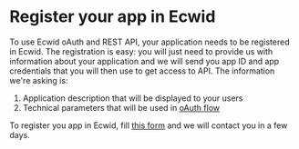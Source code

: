 # Register your app in Ecwid
To use Ecwid oAuth and REST API, your application needs to be registered in Ecwid. The registration is easy: you will just need to provide us with information about your application and we will send you app ID and app credentials that you will then use to get access to API. The information we're asking is:

1. Application description that will be displayed to your users
2. Technical parameters that will be used in [oAuth flow](#Authentication)

To register you app in Ecwid, fill [this form](https://ecwid.wufoo.com/forms/m1yelani0pbblcr/) and we will contact you in a few days. 